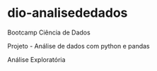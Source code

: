 # dio-analisededados

Bootcamp Ciência de Dados 

Projeto - Análise de dados com python e pandas 

Análise Exploratória

